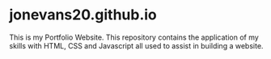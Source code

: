 # jonevans20.github.io
This is my Portfolio Website. This repository contains the application of my skills with HTML, CSS and Javascript
all used to assist in building a website.  
